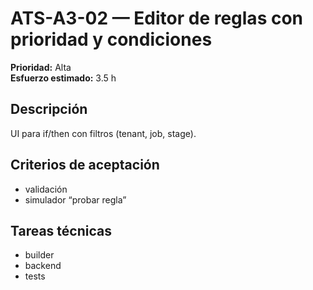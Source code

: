 # ATS-A3-02 — Editor de reglas con prioridad y condiciones

**Prioridad:** Alta  
**Esfuerzo estimado:** 3.5 h

## Descripción
UI para if/then con filtros (tenant, job, stage).

## Criterios de aceptación
- validación
- simulador “probar regla”

## Tareas técnicas
- builder
- backend
- tests

